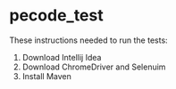 # pecode_test

These instructions needed to run the tests:

1. Download Intellij Idea
2. Download ChromeDriver and Selenuim
3. Install Maven
